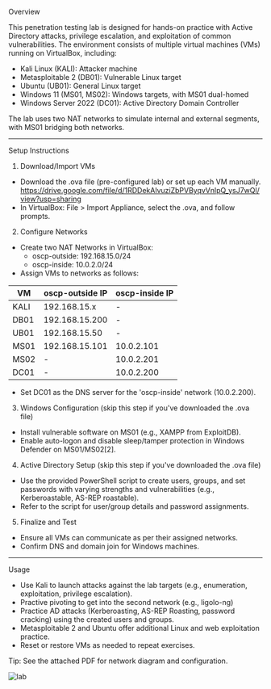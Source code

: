   Overview

This penetration testing lab is designed for hands-on practice 
with Active Directory attacks, privilege escalation, 
and exploitation of common vulnerabilities.
The environment consists of multiple virtual machines (VMs) running on VirtualBox, including:

- Kali Linux (KALI): Attacker machine
- Metasploitable 2 (DB01): Vulnerable Linux target
- Ubuntu (UB01): General Linux target
- Windows 11 (MS01, MS02): Windows targets, with MS01 dual-homed
- Windows Server 2022 (DC01): Active Directory Domain Controller

The lab uses two NAT networks to simulate internal and external segments, with MS01 bridging both networks.

---

  Setup Instructions

1. Download/Import VMs
- Download the .ova file (pre-configured lab) or set up each VM manually.
  https://drive.google.com/file/d/1RDDekAlvuziZbPVByqvVnlpQ_ysJ7wQl/view?usp=sharing
- In VirtualBox: File > Import Appliance, select the .ova, and follow prompts.

2. Configure Networks
- Create two NAT Networks in VirtualBox:
  - oscp-outside: 192.168.15.0/24
  - oscp-inside: 10.0.2.0/24
- Assign VMs to networks as follows:

| VM     | oscp-outside IP     | oscp-inside IP     |
|--------|---------------------|--------------------|
| KALI   | 192.168.15.x        | -                  |
| DB01   | 192.168.15.200      | -                  |
| UB01   | 192.168.15.50       | -                  |
| MS01   | 192.168.15.101      | 10.0.2.101         |
| MS02   | -                   | 10.0.2.201         |
| DC01   | -                   | 10.0.2.200         |

- Set DC01 as the DNS server for the 'oscp-inside' network (10.0.2.200).

3. Windows Configuration (skip this step if you've downloaded the .ova file)
- Install vulnerable software on MS01 (e.g., XAMPP from ExploitDB).
- Enable auto-logon and disable sleep/tamper protection in Windows Defender on MS01/MS02[2].

4. Active Directory Setup (skip this step if you've downloaded the .ova file)
- Use the provided PowerShell script to create users, groups, and set passwords with varying strengths and vulnerabilities (e.g., Kerberoastable, AS-REP roastable).
- Refer to the script for user/group details and password assignments.

5. Finalize and Test
- Ensure all VMs can communicate as per their assigned networks.
- Confirm DNS and domain join for Windows machines.

---

  Usage

- Use Kali to launch attacks against the lab targets (e.g., enumeration, exploitation, privilege escalation).
- Practive pivoting to get into the second network (e.g., ligolo-ng)
- Practice AD attacks (Kerberoasting, AS-REP Roasting, password cracking) using the created users and groups.
- Metasploitable 2 and Ubuntu offer additional Linux and web exploitation practice.
- Reset or restore VMs as needed to repeat exercises.

Tip: See the attached PDF for network diagram and configuration. 

![lab](https://github.com/user-attachments/assets/3492e5ff-149c-4ad8-a4e4-1e8addf0bb6e)
